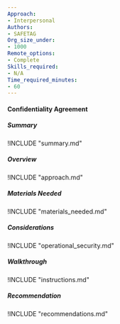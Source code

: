 ```yaml
---
Approach:
- Interpersonal
Authors:
- SAFETAG
Org_size_under:
- 1000
Remote_options:
- Complete
Skills_required:
- N/A
Time_required_minutes:
- 60
---
```


#### Confidentiality Agreement

##### Summary
!INCLUDE "summary.md"

##### Overview
!INCLUDE "approach.md"

##### Materials Needed
!INCLUDE "materials_needed.md"

##### Considerations
!INCLUDE "operational_security.md"

##### Walkthrough
!INCLUDE "instructions.md"

##### Recommendation
!INCLUDE "recommendations.md"
